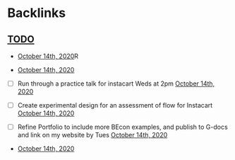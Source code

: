 
# Backlinks
## [TODO](<TODO.md>)
- [October 14th, 2020](<October 14th, 2020.md>)R

- [October 14th, 2020](<October 14th, 2020.md>)

- [ ] Run through a practice talk for instacart Weds at 2pm [October 14th, 2020](<October 14th, 2020.md>)

- [ ] Create experimental design for an assessment of flow for Instacart [October 14th, 2020](<October 14th, 2020.md>)

- [ ] Refine Portfolio to include more BEcon examples, and publish to G-docs and link on my website by Tues [October 14th, 2020](<October 14th, 2020.md>)

- [October 14th, 2020](<October 14th, 2020.md>)

